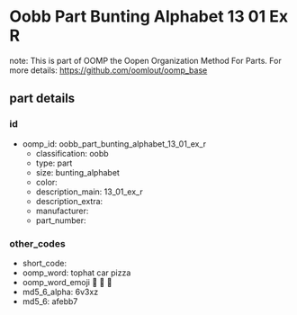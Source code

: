# Oobb Part Bunting Alphabet 13 01 Ex R  

note: This is part of OOMP the Oopen Organization Method For Parts. For more details: https://github.com/oomlout/oomp_base

##  part details





### id
* oomp_id: oobb_part_bunting_alphabet_13_01_ex_r
  * classification: oobb
  * type: part
  * size: bunting_alphabet
  * color: 
  * description_main: 13_01_ex_r
  * description_extra: 
  * manufacturer: 
  * part_number: 

### other_codes
* short_code: 
* oomp_word: tophat car pizza
* oomp_word_emoji :tophat: :car: :pizza:
* md5_6_alpha: 6v3xz
* md5_6: afebb7